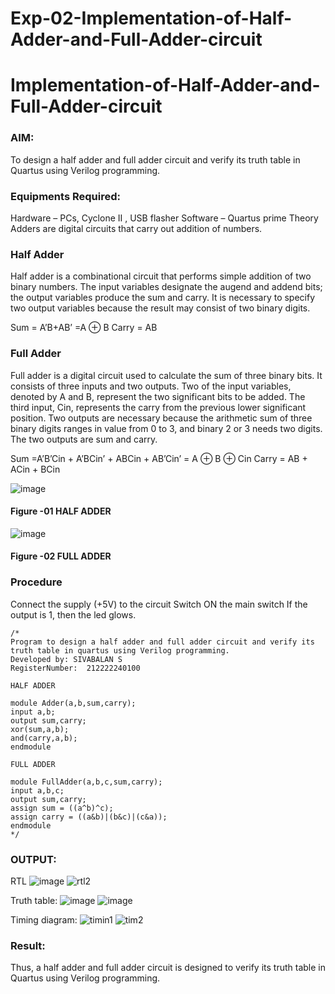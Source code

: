 # Exp-02-Implementation-of-Half-Adder-and-Full-Adder-circuit

# Implementation-of-Half-Adder-and-Full-Adder-circuit
### AIM:
To design a half adder and full adder circuit and verify its truth table in Quartus using Verilog programming.

### Equipments Required:
Hardware – PCs, Cyclone II , USB flasher
Software – Quartus prime
Theory
Adders are digital circuits that carry out addition of numbers.

### Half Adder
Half adder is a combinational circuit that performs simple addition of two binary numbers. The input variables designate the augend and addend bits; the output variables produce the sum and carry. It is necessary to specify two output variables because the result may consist of two binary digits.

Sum = A’B+AB’ =A ⊕ B Carry = AB

### Full Adder
Full adder is a digital circuit used to calculate the sum of three binary bits. It consists of three inputs and two outputs. Two of the input variables, denoted by A and B, represent the two significant bits to be added. The third input, Cin, represents the carry from the previous lower significant position. Two outputs are necessary because the arithmetic sum of three binary digits ranges in value from 0 to 3, and binary 2 or 3 needs two digits. The two outputs are sum and carry.

Sum =A’B’Cin + A’BCin’ + ABCin + AB’Cin’ = A ⊕ B ⊕ Cin Carry = AB + ACin + BCin

 ![image](https://user-images.githubusercontent.com/36288975/163552156-a13e5a56-c638-4110-97d9-8896907c8d25.png)

#### Figure -01 HALF ADDER 


![image](https://user-images.githubusercontent.com/36288975/163552057-b3547877-6d07-45b4-b7e0-bcfebfad9e1d.png)

#### Figure -02 FULL ADDER 

### Procedure

Connect the supply (+5V) to the circuit
Switch ON the main switch
If the output is 1, then the led glows.
```
/*
Program to design a half adder and full adder circuit and verify its truth table in quartus using Verilog programming.
Developed by: SIVABALAN S
RegisterNumber:  212222240100

HALF ADDER

module Adder(a,b,sum,carry);
input a,b;
output sum,carry;
xor(sum,a,b);
and(carry,a,b);
endmodule

FULL ADDER

module FullAdder(a,b,c,sum,carry);
input a,b,c;
output sum,carry;
assign sum = ((a^b)^c);
assign carry = ((a&b)|(b&c)|(c&a));
endmodule
*/
```
### OUTPUT:

 RTL
![image](https://user-images.githubusercontent.com/113497347/233159397-69cfe4d5-03af-4ebb-9fdd-425c46b875a3.png)
![rtl2](https://user-images.githubusercontent.com/113497347/233160446-545605a9-e1f6-4089-bd8f-0ee896437f55.png)

Truth table:
![image](https://user-images.githubusercontent.com/113497347/233160766-ea51ad3e-2312-4270-bc1c-6a7435315c88.png)
![image](https://user-images.githubusercontent.com/113497347/233160838-eecda2c6-aad3-4a2a-abfc-758b20c70ce1.png)

Timing diagram:
![timin1](https://user-images.githubusercontent.com/113497347/233161215-a2ccd105-b1a2-4715-9852-38e47e05ad5c.png)
![tim2](https://user-images.githubusercontent.com/113497347/233161627-8bcca454-0e40-4a5a-9682-de2299c9d242.png)

### Result:
Thus, a half adder and full adder circuit is designed to verify its truth table in Quartus using Verilog programming.
